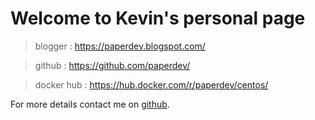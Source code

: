 # Welcome to Kevin's personal page



> blogger : <https://paperdev.blogspot.com/>

> github : <https://github.com/paperdev/>

> docker hub : <https://hub.docker.com/r/paperdev/centos/>


For more details contact me on [github](https://github.com/paperdev/).
